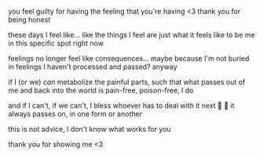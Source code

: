 you feel guilty for having the feeling that you're having <3 thank you for being honest

these days I feel like... like the things I feel are just what it feels like to be me in this specific spot right now

feelings no longer feel like consequences... maybe because I'm not buried in feelings I haven't processed and passed? anyway

if I (or we) *can* metabolize the painful parts, such that what passes out of me and back into the world is pain-free, poison-free, I do

and if I can't, if we can't, I bless whoever has to deal with it next 🤲 🙇 it always passes on, in one form or another

this is not advice, I don't know what works for you

thank you for showing me <3
